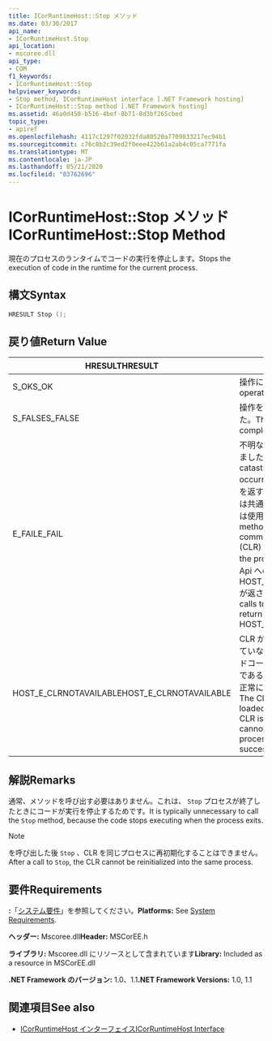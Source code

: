 ```yaml
---
title: ICorRuntimeHost::Stop メソッド
ms.date: 03/30/2017
api_name:
- ICorRuntimeHost.Stop
api_location:
- mscoree.dll
api_type:
- COM
f1_keywords:
- ICorRuntimeHost::Stop
helpviewer_keywords:
- Stop method, ICorRuntimeHost interface [.NET Framework hosting]
- ICorRuntimeHost::Stop method [.NET Framework hosting]
ms.assetid: 46a0d450-b516-4bef-8b71-8d3bf265cbed
topic_type:
- apiref
ms.openlocfilehash: 4117c1297f02032fda80520a7709833217ec94b1
ms.sourcegitcommit: c76c8b2c39ed2f0eee422b61a2ab4c05ca7771fa
ms.translationtype: MT
ms.contentlocale: ja-JP
ms.lasthandoff: 05/21/2020
ms.locfileid: "83762696"
---
```

# <a name="icorruntimehoststop-method"></a><span data-ttu-id="88722-102">ICorRuntimeHost::Stop メソッド</span><span class="sxs-lookup"><span data-stu-id="88722-102">ICorRuntimeHost::Stop Method</span></span>
<span data-ttu-id="88722-103">現在のプロセスのランタイムでコードの実行を停止します。</span><span class="sxs-lookup"><span data-stu-id="88722-103">Stops the execution of code in the runtime for the current process.</span></span>  
  
## <a name="syntax"></a><span data-ttu-id="88722-104">構文</span><span class="sxs-lookup"><span data-stu-id="88722-104">Syntax</span></span>  
  
```cpp  
HRESULT Stop ();  
```  
  
## <a name="return-value"></a><span data-ttu-id="88722-105">戻り値</span><span class="sxs-lookup"><span data-stu-id="88722-105">Return Value</span></span>  
  
|<span data-ttu-id="88722-106">HRESULT</span><span class="sxs-lookup"><span data-stu-id="88722-106">HRESULT</span></span>|<span data-ttu-id="88722-107">説明</span><span class="sxs-lookup"><span data-stu-id="88722-107">Description</span></span>|  
|-------------|-----------------|  
|<span data-ttu-id="88722-108">S_OK</span><span class="sxs-lookup"><span data-stu-id="88722-108">S_OK</span></span>|<span data-ttu-id="88722-109">操作に成功しました。</span><span class="sxs-lookup"><span data-stu-id="88722-109">The operation was successful.</span></span>|  
|<span data-ttu-id="88722-110">S_FALSE</span><span class="sxs-lookup"><span data-stu-id="88722-110">S_FALSE</span></span>|<span data-ttu-id="88722-111">操作を完了できませんでした。</span><span class="sxs-lookup"><span data-stu-id="88722-111">The operation failed to complete.</span></span>|  
|<span data-ttu-id="88722-112">E_FAIL</span><span class="sxs-lookup"><span data-stu-id="88722-112">E_FAIL</span></span>|<span data-ttu-id="88722-113">不明な重大なエラーが発生しました。</span><span class="sxs-lookup"><span data-stu-id="88722-113">An unknown, catastrophic failure occurred.</span></span> <span data-ttu-id="88722-114">メソッドが E_FAIL を返す場合、このプロセスでは共通言語ランタイム (CLR) は使用できなくなります。</span><span class="sxs-lookup"><span data-stu-id="88722-114">If a method returns E_FAIL, the common language runtime (CLR) is no longer usable in the process.</span></span> <span data-ttu-id="88722-115">後続のホスト Api への呼び出しでは HOST_E_CLRNOTAVAILABLE が返されます。</span><span class="sxs-lookup"><span data-stu-id="88722-115">Subsequent calls to any hosting APIs return HOST_E_CLRNOTAVAILABLE.</span></span>|  
|<span data-ttu-id="88722-116">HOST_E_CLRNOTAVAILABLE</span><span class="sxs-lookup"><span data-stu-id="88722-116">HOST_E_CLRNOTAVAILABLE</span></span>|<span data-ttu-id="88722-117">CLR がプロセスに読み込まれていないか、CLR がマネージドコードを実行できない状態であるか、または呼び出しが正常に処理されていません。</span><span class="sxs-lookup"><span data-stu-id="88722-117">The CLR has not been loaded into a process, or the CLR is in a state in which it cannot run managed code or process the call successfully.</span></span>|  
  
## <a name="remarks"></a><span data-ttu-id="88722-118">解説</span><span class="sxs-lookup"><span data-stu-id="88722-118">Remarks</span></span>  
 <span data-ttu-id="88722-119">通常、メソッドを呼び出す必要はありません。これは、 `Stop` プロセスが終了したときにコードが実行を停止するためです。</span><span class="sxs-lookup"><span data-stu-id="88722-119">It is typically unnecessary to call the `Stop` method, because the code stops executing when the process exits.</span></span>  
  
> [!NOTE]
> <span data-ttu-id="88722-120">を呼び出した後 `Stop` 、CLR を同じプロセスに再初期化することはできません。</span><span class="sxs-lookup"><span data-stu-id="88722-120">After a call to `Stop`, the CLR cannot be reinitialized into the same process.</span></span>  
  
## <a name="requirements"></a><span data-ttu-id="88722-121">要件</span><span class="sxs-lookup"><span data-stu-id="88722-121">Requirements</span></span>  
 <span data-ttu-id="88722-122">**:**「[システム要件](../../get-started/system-requirements.md)」を参照してください。</span><span class="sxs-lookup"><span data-stu-id="88722-122">**Platforms:** See [System Requirements](../../get-started/system-requirements.md).</span></span>  
  
 <span data-ttu-id="88722-123">**ヘッダー:** Mscoree.dll</span><span class="sxs-lookup"><span data-stu-id="88722-123">**Header:** MSCorEE.h</span></span>  
  
 <span data-ttu-id="88722-124">**ライブラリ:** Mscoree.dll にリソースとして含まれています</span><span class="sxs-lookup"><span data-stu-id="88722-124">**Library:** Included as a resource in MSCorEE.dll</span></span>  
  
 <span data-ttu-id="88722-125">**.NET Framework のバージョン:** 1.0、1.1</span><span class="sxs-lookup"><span data-stu-id="88722-125">**.NET Framework Versions:** 1.0, 1.1</span></span>  
  
## <a name="see-also"></a><span data-ttu-id="88722-126">関連項目</span><span class="sxs-lookup"><span data-stu-id="88722-126">See also</span></span>

- [<span data-ttu-id="88722-127">ICorRuntimeHost インターフェイス</span><span class="sxs-lookup"><span data-stu-id="88722-127">ICorRuntimeHost Interface</span></span>](icorruntimehost-interface.md)
